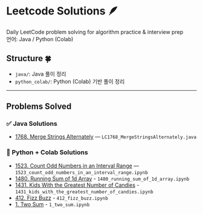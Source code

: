 # Leetcode Solutions 🪶

Daily LeetCode problem solving for algorithm practice & interview prep  
언어: Java / Python (Colab)

## Structure 🍀
- `java/`: Java 풀이 정리
- `python_colab/`: Python (Colab) 기반 풀이 정리

---

## Problems Solved

### ✅ Java Solutions
- [1768. Merge Strings Alternately](https://leetcode.com/problems/merge-strings-alternately/) — `LC1768_MergeStringsAlternately.java`

### 🐍 Python + Colab Solutions
- [1523. Count Odd Numbers in an Interval Range](https://leetcode.com/problems/count-odd-numbers-in-an-interval-range/) — `1523_count_odd_numbers_in_an_interval_range.ipynb`
- [1480. Running Sum of 1d Array](https://leetcode.com/problems/running-sum-of-1d-array/description/) - `1480_running_sum_of_1d_array.ipynb`
- [1431. Kids With the Greatest Number of Candies](https://leetcode.com/problems/kids-with-the-greatest-number-of-candies/description/) - `1431_kids_with_the_greatest_number_of_candies.ipynb`
- [412. Fizz Buzz](https://leetcode.com/problems/fizz-buzz/) - `412_fizz_buzz.ipynb`
- [1. Two Sum](https://leetcode.com/problems/two-sum/description/) - `1_two_sum.ipynb`

